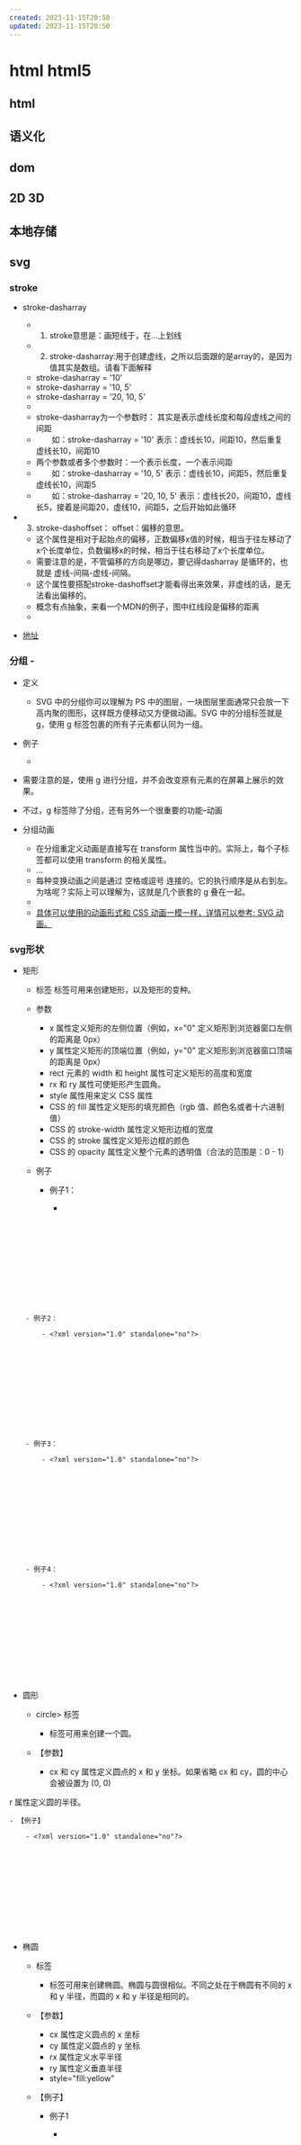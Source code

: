 ```yaml
---
created: 2023-11-15T20:50
updated: 2023-11-15T20:50
---
```

# html html5

## html

## 语义化

## dom

## 2D 3D

## 本地存储

## svg

### stroke

- stroke-dasharray

	- 1. stroke意思是：画短线于，在...上划线
	- 2. stroke-dasharray:用于创建虚线，之所以后面跟的是array的，是因为值其实是数组。请看下面解释
	- stroke-dasharray = '10'
	- stroke-dasharray = '10, 5'
	- stroke-dasharray = '20, 10, 5'
	- 
	- stroke-dasharray为一个参数时： 其实是表示虚线长度和每段虚线之间的间距
	- 　　如：stroke-dasharray = '10' 表示：虚线长10，间距10，然后重复 虚线长10，间距10
	- 两个参数或者多个参数时：一个表示长度，一个表示间距
	- 　　如：stroke-dasharray = '10, 5' 表示：虚线长10，间距5，然后重复 虚线长10，间距5
	- 　　如：stroke-dasharray = '20, 10, 5' 表示：虚线长20，间距10，虚线长5，接着是间距20，虚线10，间距5，之后开始如此循环

- 3. stroke-dashoffset： offset：偏移的意思。

	- 这个属性是相对于起始点的偏移，正数偏移x值的时候，相当于往左移动了x个长度单位，负数偏移x的时候，相当于往右移动了x个长度单位。
	- 需要注意的是，不管偏移的方向是哪边，要记得dasharray 是循环的，也就是 虚线-间隔-虚线-间隔。
	- 这个属性要搭配stroke-dashoffset才能看得出来效果，非虚线的话，是无法看出偏移的。
	- 概念有点抽象，来看一个MDN的例子，图中红线段是偏移的距离
	- 

- [地址](https://www.cnblogs.com/daisygogogo/p/11044353.html)

### 分组 - <g>

- 定义

	- SVG 中的分组你可以理解为 PS 中的图层，一块图层里面通常只会放一下高内聚的图形，这样既方便移动又方便做动画。SVG 中的分组标签就是 g，使用 g 标签包裹的所有子元素都认同为一组。

- 例子

	- 

- 需要注意的是，使用 g 进行分组，并不会改变原有元素的在屏幕上展示的效果。
- 不过，g 标签除了分组，还有另外一个很重要的功能–动画
- 分组动画

	- 在分组重定义动画是直接写在 transform 属性当中的。实际上，每个子标签都可以使用 transform 的相关属性。
	- <g transform="translate(...) scale(...) rotate(...) translate(...) rotate(...)"> ... </g>
	- 每种变换动画之间是通过 空格或逗号 连接的。它的执行顺序是从右到左。为啥呢？实际上可以理解为，这就是几个嵌套的 g 叠在一起。
	- 
	- [具体可以使用的动画形式和 CSS 动画一模一样，详情可以参考: SVG 动画。](https://developer.mozilla.org/en-US/docs/Web/SVG/Attribute/transform)

### svg形状

- 矩形 <rect>

	- <rect> 标签
<rect> 标签可用来创建矩形，以及矩形的变种。
	- 参数

		- x 属性定义矩形的左侧位置（例如，x="0" 定义矩形到浏览器窗口左侧的距离是 0px）
		- y 属性定义矩形的顶端位置（例如，y="0" 定义矩形到浏览器窗口顶端的距离是 0px）
		- rect 元素的 width 和 height 属性可定义矩形的高度和宽度
		- rx 和 ry 属性可使矩形产生圆角。
		- style 属性用来定义 CSS 属性
		- CSS 的 fill 属性定义矩形的填充颜色（rgb 值、颜色名或者十六进制值）
		- CSS 的 stroke-width 属性定义矩形边框的宽度
		- CSS 的 stroke 属性定义矩形边框的颜色
		- CSS 的 opacity 属性定义整个元素的透明值（合法的范围是：0 - 1）

	- 例子

		- 例子1：

			- <?xml version="1.0" standalone="no"?>
<!DOCTYPE svg PUBLIC "-//W3C//DTD SVG 1.1//EN" 
"http://www.w3.org/Graphics/SVG/1.1/DTD/svg11.dtd">

<svg width="100%" height="100%" version="1.1"
xmlns="http://www.w3.org/2000/svg">

<rect width="300" height="100"
style="fill:rgb(0,0,255);stroke-width:1;
stroke:rgb(0,0,0)"/>

</svg>

		- 例子2：

			- <?xml version="1.0" standalone="no"?>
<!DOCTYPE svg PUBLIC "-//W3C//DTD SVG 1.1//EN" 
"http://www.w3.org/Graphics/SVG/1.1/DTD/svg11.dtd">

<svg width="100%" height="100%" version="1.1"
xmlns="http://www.w3.org/2000/svg">

<rect x="20" y="20" width="250" height="250"
style="fill:blue;stroke:pink;stroke-width:5;
fill-opacity:0.1;stroke-opacity:0.9"/>

</svg>

		- 例子3：

			- <?xml version="1.0" standalone="no"?>
<!DOCTYPE svg PUBLIC "-//W3C//DTD SVG 1.1//EN" 
"http://www.w3.org/Graphics/SVG/1.1/DTD/svg11.dtd">

<svg width="100%" height="100%" version="1.1"
xmlns="http://www.w3.org/2000/svg">

<rect x="20" y="20" width="250" height="250"
style="fill:blue;stroke:pink;stroke-width:5;
opacity:0.9"/>

</svg>

		- 例子4：

			- <?xml version="1.0" standalone="no"?>
<!DOCTYPE svg PUBLIC "-//W3C//DTD SVG 1.1//EN" 
"http://www.w3.org/Graphics/SVG/1.1/DTD/svg11.dtd">

<svg width="100%" height="100%" version="1.1"
xmlns="http://www.w3.org/2000/svg">

<rect x="20" y="20" rx="20" ry="20" width="250"
height="100" style="fill:red;stroke:black;
stroke-width:5;opacity:0.5"/>

</svg>

- 圆形 <circle>

	- circle> 标签

		- <circle> 标签可用来创建一个圆。

	- 【参数】

		- cx 和 cy 属性定义圆点的 x 和 y 坐标。如果省略 cx 和 cy，圆的中心会被设置为 (0, 0)

r 属性定义圆的半径。

	- 【例子】

		- <?xml version="1.0" standalone="no"?>
<!DOCTYPE svg PUBLIC "-//W3C//DTD SVG 1.1//EN" 
"http://www.w3.org/Graphics/SVG/1.1/DTD/svg11.dtd">

<svg width="100%" height="100%" version="1.1"
xmlns="http://www.w3.org/2000/svg">

<circle cx="100" cy="50" r="40" stroke="black"
stroke-width="2" fill="red"/>

</svg>

- 椭圆 <ellipse>

	- <ellipse> 标签

		- <ellipse> 标签可用来创建椭圆。椭圆与圆很相似。不同之处在于椭圆有不同的 x 和 y 半径，而圆的 x 和 y 半径是相同的。

	- 【参数】

		- cx 属性定义圆点的 x 坐标
		- cy 属性定义圆点的 y 坐标
		- rx 属性定义水平半径
		- ry 属性定义垂直半径
		- style="fill:yellow"

	- 【例子】

		- 例子1

			- <?xml version="1.0" standalone="no"?>
<!DOCTYPE svg PUBLIC "-//W3C//DTD SVG 1.1//EN" 
"http://www.w3.org/Graphics/SVG/1.1/DTD/svg11.dtd">

<svg width="100%" height="100%" version="1.1"
xmlns="http://www.w3.org/2000/svg">

<ellipse cx="300" cy="150" rx="200" ry="80"
style="fill:rgb(200,100,50);
stroke:rgb(0,0,100);stroke-width:2"/>

</svg>

- 线 <line>

	- <line> 标签

		- <line> 标签用来创建线条。

	- 【参数】

		- x1 属性在 x 轴定义线条的开始
		- y1 属性在 y 轴定义线条的开始
		- x2 属性在 x 轴定义线条的结束
		- y2 属性在 y 轴定义线条的结束

	- 【例子】

		- <?xml version="1.0" standalone="no"?>
<!DOCTYPE svg PUBLIC "-//W3C//DTD SVG 1.1//EN" 
"http://www.w3.org/Graphics/SVG/1.1/DTD/svg11.dtd">

<svg width="100%" height="100%" version="1.1"
xmlns="http://www.w3.org/2000/svg">

<line x1="0" y1="0" x2="300" y2="300"
style="stroke:rgb(99,99,99);stroke-width:2"/>

</svg>

- 折线 <polyline>

	- <polyline> 标签

		- <polyline> 标签用来创建仅包含直线的形状。

	- 【例子】

		- <?xml version="1.0" standalone="no"?>
<!DOCTYPE svg PUBLIC "-//W3C//DTD SVG 1.1//EN" 
"http://www.w3.org/Graphics/SVG/1.1/DTD/svg11.dtd">

<svg width="100%" height="100%" version="1.1"
xmlns="http://www.w3.org/2000/svg">

<polyline points="0,0 0,20 20,20 20,40 40,40 40,60"
style="fill:white;stroke:red;stroke-width:2"/>

</svg>

- 多边形 <polygon>

	- <polygon> 标签

		- <polygon> 标签用来创建含有不少于三个边的图形

	- 【参数】

		- points 属性定义多边形每个角的 x 和 y 坐标

	- 【例子】

		- <?xml version="1.0" standalone="no"?>
<!DOCTYPE svg PUBLIC "-//W3C//DTD SVG 1.1//EN" 
"http://www.w3.org/Graphics/SVG/1.1/DTD/svg11.dtd">

<svg width="100%" height="100%" version="1.1"
xmlns="http://www.w3.org/2000/svg">

<polygon points="220,100 300,210 170,250"
style="fill:#cccccc;
stroke:#000000;stroke-width:1"/>

</svg>

- 路径 - <path>

	- Path

		- path 在 SVG 中的地位应该是比较高的，实际上，利用 path 这个一个标签可以画出任意的图形。path 中 d(data) 属性是用来定义相关线条数据，通常是以 M/m 为起始，代表的就是 move to 的意思。在 path 中，一共可以定义 10 种不同的图形。例如 M/m，L/l。 大家可以注意，每种标识符有两种书写方式，即，大小写。
		- 大写: 参照的是绝对坐标，即，SVG 的右上角
		- 小写: 参照的相对坐标，即，前一个点的坐标。
		- 而在 10 种不同表示符中，又可以分为直线和曲线两种不同的标识符。这里，我们分类来讲解一下。

	- 线型

		- M = moveto

			- M/m
			- 该使用定义起始点的，没啥特殊的作用。
			- <path d="M10 10"/>
			- 表示，以 (10,10) 为起始点。

		- L = lineto

			- L/l
			- 原意是 Line to，用来画线段的。格式和 M/m 差不多：
			- L x y (or l dx dy)

		- H = horizontal lineto

			- H/h
			- 用来画水平线，即，Horizontal。既然方向已经定了，剩下的就是距离，格式很简单：
			- H x (or h dx)

		- V = vertical lineto

			- V/v
			- 用来画竖直线，即，vertical。同上，方向也定了，格式为：
			- V y (or v dy)
			- 看个例子吧：
			- <path d="M10 10 H 90 V 90 H 10 L 10 10"/>
			- 该 path 实际上就是画了一个正方形，宽 = 高 = 90。

				- 

	- 曲线

		- 曲线就是 Web 画图中常见的 Bezier Curves（贝塞尔），Arcs，several Bezier curves（很多贝塞尔 - .-）等。
		- C = curveto

			- C/c
			- 这是正统的贝塞尔曲线，需要 4 个参考点，下图应该说比较确切表示了二次贝塞尔所需要的点。所以，C/c 需要定义三个点。

				- 

			- 参数

				- 两个控制点一个终点

			- 基本格式为：
			- C x1 y1, x2 y2, x y (or c dx1 dy1, dx2 dy2, dx dy)
			- 例如：
			- <path d="M10 10 C 20 20, 40 20, 50 10" stroke="black" fill="transparent"/>

		- S = smooth curveto

			- S/s
			- 该标识符实际上使用来表示一个反射贝塞尔，即，在原有贝塞尔上再加一段贝塞尔曲线，所以，S/s 一般和 C/c 一起使用。
			- 基本格式为：
			- S x2 y2, x y (or s dx2 dy2, dx dy)
			- 实际样式图为：

				- 

			- 相当于原有的贝塞尔曲线的最后一段进行反向延长并对称。然后加上新定义的一段限制曲线。
			- 具体实例为：
			- <path d="M10 80 C 40 10, 65 10, 95 80 S 150 150, 180 80" stroke="black" fill="transparent"/>

		- Q = quadratic Bézier curve

			- Q/q
			- 该标识符是用来定义二次(Quadratic)贝塞尔曲线，该曲线相当于上面传统的贝塞尔来说，更加简单，它只需要定义三个点，即可完整一个贝塞尔曲线，具体作图过程如下：
			- 
			- 参数

				- 一个控制点，一个终点

			- 基本格式为：
			- Q x1 y1, x y (or q dx1 dy1, dx dy)
			- 即为图上点， P1(x1,y1)，P2(x,y)。
			- 起始点为 M 定义的点，例如：
			- <path d="M10 80 Q 95 10 180 80" stroke="black" fill="transparent"/>

		- T = smooth quadratic Bézier curveto

			- T/t
			- 该标识符和 S 差不多，也是一个贝塞尔曲线的延长。相当于原曲线的控制点 P1 相当于 end point P2 做对称，然后，只需要定义一个终点即可，即，T/t 只需要定义贝塞尔曲线里面的终点即可：
			- T x y (or t dx dy)
			- 
			- 简单来说，C/S，Q/T 是两两搭配一起使用的。在使用的时候，千万不要搞混即可。

		- A = elliptical Arc

			- 弧线
			- A/a
			- 该曲线是用来画弧线(Arcs)，而，弧线通常是圆/椭圆的一部分。当，椭圆的两个轴径长相等则为圆，所以，A/a 是按照椭圆作为基准格式

				- A rx ry x-axis-rotation large-arc-flag sweep-flag x y 
				- a rx ry x-axis-rotation large-arc-flag sweep-flag dx dy

			- 参数

				- rx,ry: 代表的就是长轴短轴，没得说。
				- x,y: 代表的是弧长的结束点。开始点就是上一个命令的终点。
				- x-axis-rotation: x 轴的旋转角度。顺时针为正
				- large-arc-flag[0,1]: 表示取大弧还是小弧。因为两点之间的弧长有两部分。
				- sweep-flag[0,1]: 取顺时针的弧，还是逆时针的弧长。参考点是以起始点开始的。

			- 图示

				- 

	- Z = closepath

		- Z/z
		- 该标识符用来表示 path 的结束，并且将最后一点和 M/m 标识开头的一点连接起来。所以，它不存在什么表示点之类的，格式为：
		- Z (or z)
		- 而上面也可以进行相关的优化，最终的结果为：
		- <path d="M10 10 H 90 V 90 H 10 L 10 10"/>
		- // 使用 Z
		- <path d="M10 10 H 90 V 90 H 10 Z" fill="transparent" stroke="black"/>

### svg滤镜

- SVG 滤镜用来向形状和文本添加特殊的效果。
- 在 SVG 中，可用的滤镜有：

	- feBlend
	- feColorMatrix
	- feComponentTransfer
	- feComposite
	- feConvolveMatrix
	- feDiffuseLighting
	- feDisplacementMap
	- feFlood
	- feGaussianBlur
	- feImage
	- feMerge
	- feMorphology
	- feOffset
	- feSpecularLighting
	- feTile
	- feTurbulence
	- feDistantLight
	- fePointLight
	- feSpotLight

- 注释：您可以在每个 SVG 元素上使用多个滤镜！
- SVG 高斯模糊

	- 特点

		- 必须在 <defs> 标签中定义 SVG 滤镜。
		- 高斯模糊（Gaussian Blur）
		- <filter> 标签用来定义 SVG 滤镜。
		- <filter> 标签使用必需的 id 属性来定义向图形应用哪个滤镜？
		- <filter> 标签必须嵌套在 <defs> 标签内。
		- <defs> 标签是 definitions 的缩写，它允许对诸如滤镜等特殊元素进行定义。

	- 【例子】

		- <?xml version="1.0" standalone="no"?>
<!DOCTYPE svg PUBLIC "-//W3C//DTD SVG 1.1//EN" 
"http://www.w3.org/Graphics/SVG/1.1/DTD/svg11.dtd">

<svg width="100%" height="100%" version="1.1"
xmlns="http://www.w3.org/2000/svg">

<defs>
<filter id="Gaussian_Blur">
<feGaussianBlur in="SourceGraphic" stdDeviation="3" />
</filter>
</defs>

<ellipse cx="200" cy="150" rx="70" ry="40"
style="fill:#ff0000;stroke:#000000;
stroke-width:2;filter:url(#Gaussian_Blur)"/>

</svg>

	- 例子2

		- <?xml version="1.0" standalone="no"?>
<!DOCTYPE svg PUBLIC "-//W3C//DTD SVG 1.1//EN" 
"http://www.w3.org/Graphics/SVG/1.1/DTD/svg11.dtd">

<svg width="100%" height="100%" version="1.1"
xmlns="http://www.w3.org/2000/svg">

<defs>
<filter id="Gaussian_Blur">
<feGaussianBlur in="SourceGraphic" stdDeviation="20"/>
</filter>
</defs>

<ellipse cx="200" cy="150" rx="70" ry="40"
style="fill:#ff0000;stroke:#000000;
stroke-width:2;filter:url(#Gaussian_Blur)"/>

</svg>

	- 【例子，解释】

		- <filter> 标签的 id 属性可为滤镜定义一个唯一的名称（同一滤镜可被文档中的多个元素使用）
		- filter:url 属性用来把元素链接到滤镜。当链接滤镜 id 时，必须使用 # 字符
		- 滤镜效果是通过 <feGaussianBlur> 标签进行定义的。fe 后缀可用于所有的滤镜
		- <feGaussianBlur> 标签的 stdDeviation 属性可定义模糊的程度
		- in="SourceGraphic" 这个部分定义了由整个图像创建效果

- SVG渐变

	- SVG 渐变必须在 <defs> 标签中进行定义。
	- SVG 渐变

		- 渐变是一种从一种颜色到另一种颜色的平滑过渡。另外，可以把多个颜色的过渡应用到同一个元素上。

	- 在 SVG 中，有两种主要的渐变类型：

		- 线性渐变
		- 放射性渐变

	- 线性渐变

		- <linearGradient> 可用来定义 SVG 的线性渐变。
		- <linearGradient> 标签必须嵌套在 <defs> 的内部。<defs> 标签是 definitions 的缩写，它可对诸如渐变之类的特殊元素进行定义。
		- 线性渐变可被定义为水平、垂直或角形的渐变：

			- 当 y1 和 y2 相等，而 x1 和 x2 不同时，可创建水平渐变
			- 当 x1 和 x2 相等，而 y1 和 y2 不同时，可创建垂直渐变
			- 当 x1 和 x2 不同，且 y1 和 y2 不同时，可创建角形渐变

		- 【例子】

			- <?xml version="1.0" standalone="no"?>
<!DOCTYPE svg PUBLIC "-//W3C//DTD SVG 1.1//EN" 
"http://www.w3.org/Graphics/SVG/1.1/DTD/svg11.dtd">

<svg width="100%" height="100%" version="1.1"
xmlns="http://www.w3.org/2000/svg">

<defs>
<linearGradient id="orange_red" x1="0%" y1="0%" x2="100%" y2="0%">
<stop offset="0%" style="stop-color:rgb(255,255,0);
stop-opacity:1"/>
<stop offset="100%" style="stop-color:rgb(255,0,0);
stop-opacity:1"/>
</linearGradient>
</defs>

<ellipse cx="200" cy="190" rx="85" ry="55"
style="fill:url(#orange_red)"/>

</svg>

		- 【代码解释】

			- <linearGradient> 标签的 id 属性可为渐变定义一个唯一的名称
			- fill:url(#orange_red) 属性把 ellipse 元素链接到此渐变
			- <linearGradient> 标签的 x1、x2、y1、y2 属性可定义渐变的开始和结束位置
			- 渐变的颜色范围可由两种或多种颜色组成。每种颜色通过一个 <stop> 标签来规定。offset 属性用来定义渐变的开始和结束位置。

		- 【例子】

			- <?xml version="1.0" standalone="no"?>
<!DOCTYPE svg PUBLIC "-//W3C//DTD SVG 1.1//EN" 
"http://www.w3.org/Graphics/SVG/1.1/DTD/svg11.dtd">

<svg width="100%" height="100%" version="1.1"
xmlns="http://www.w3.org/2000/svg">

<defs>
<linearGradient id="orange_red" x1="0%" y1="0%" x2="0%" y2="100%">
<stop offset="0%" style="stop-color:rgb(255,255,0);
stop-opacity:1"/>
<stop offset="100%" style="stop-color:rgb(255,0,0);
stop-opacity:1"/>
</linearGradient>
</defs>

<ellipse cx="200" cy="190" rx="85" ry="55"
style="fill:url(#orange_red)"/>

</svg>

	- SVG 放射性渐变

		- <radialGradient> 用来定义放射性渐变。
		- <radialGradient> 标签必须嵌套在 <defs> 中。<defs> 标签是 definitions 的缩写，它允许对诸如渐变等特殊元素进行定义。
		- 【例子】

			- <?xml version="1.0" standalone="no"?>
<!DOCTYPE svg PUBLIC "-//W3C//DTD SVG 1.1//EN" 
"http://www.w3.org/Graphics/SVG/1.1/DTD/svg11.dtd">

<svg width="100%" height="100%" version="1.1"
xmlns="http://www.w3.org/2000/svg">

<defs>
<radialGradient id="grey_blue" cx="50%" cy="50%" r="50%"
fx="50%" fy="50%">
<stop offset="0%" style="stop-color:rgb(200,200,200);
stop-opacity:0"/>
<stop offset="100%" style="stop-color:rgb(0,0,255);
stop-opacity:1"/>
</radialGradient>
</defs>

<ellipse cx="230" cy="200" rx="110" ry="100"
style="fill:url(#grey_blue)"/>

</svg>

		- 【代码解释】

			- <radialGradient> 标签的 id 属性可为渐变定义一个唯一的名称，fill:url(#grey_blue) 属性把 ellipse 元素链接到此渐变，cx、cy 和 r 属性定义外圈，而 fx 和 fy 定义内圈 渐变的颜色范围可由两种或多种颜色组成。每种颜色通过一个 <stop> 标签来规定。offset 属性用来定义渐变的开始和结束位置。

		- 【例子】

			- <?xml version="1.0" standalone="no"?>
<!DOCTYPE svg PUBLIC "-//W3C//DTD SVG 1.1//EN" 
"http://www.w3.org/Graphics/SVG/1.1/DTD/svg11.dtd">

<svg width="100%" height="100%" version="1.1"
xmlns="http://www.w3.org/2000/svg">

<defs>
<radialGradient id="grey_blue" cx="20%" cy="40%" r="50%"
fx="50%" fy="50%">
<stop offset="0%" style="stop-color:rgb(200,200,200);
stop-opacity:0"/>
<stop offset="100%" style="stop-color:rgb(0,0,255);
stop-opacity:1"/>
</radialGradient>
</defs>

<ellipse cx="230" cy="200" rx="110" ry="100"
style="fill:url(#grey_blue)"/>

</svg>

	- 各种svg案例

		- [地址](https://www.w3school.com.cn/svg/svg_examples.asp)

- <defs> 标签是 definitions 的缩写，它允许对诸如滤镜等特殊元素进行定义。

### svg mask（蒙版|遮罩）

### svg clipPath（裁剪）

### svg 动画

